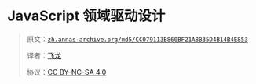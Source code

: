# JavaScript 领域驱动设计

> 原文：[`zh.annas-archive.org/md5/CC079113B860BF21A8B35D4B14B4E853`](https://zh.annas-archive.org/md5/CC079113B860BF21A8B35D4B14B4E853)
> 
> 译者：[飞龙](https://github.com/wizardforcel)
> 
> 协议：[CC BY-NC-SA 4.0](http://creativecommons.org/licenses/by-nc-sa/4.0/)